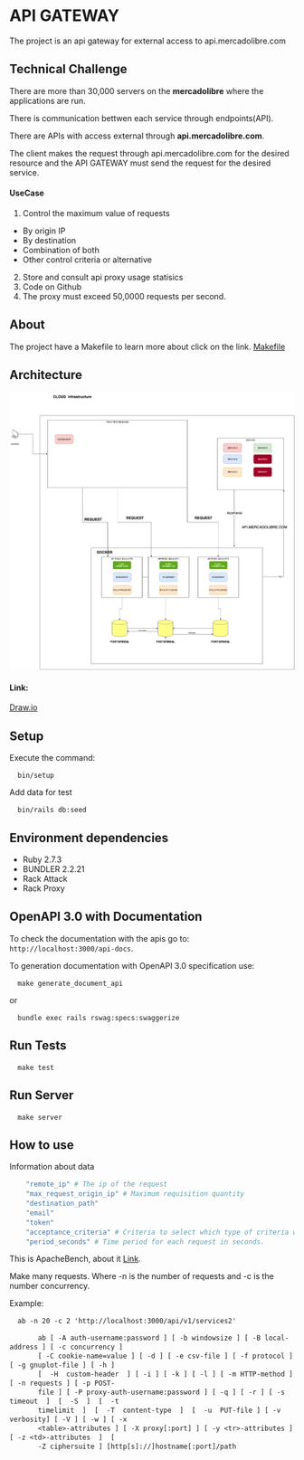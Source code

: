 # API GATEWAY

The project is an api gateway for external access to api.mercadolibre.com


## Technical Challenge

There are more than 30,000 servers on the **mercadolibre** where the applications are run.

There is communication bettwen each service through endpoints(API).

There are APIs with access external through **api.mercadolibre.com**.

The client makes the request through api.mercadolibre.com for the desired resource and the API GATEWAY must send the request for the desired service.


#### UseCase

1. Control the maximum value of requests
 - By origin IP
 - By destination
 - Combination of both
 - Other control criteria or alternative
2. Store and consult api proxy usage statisics
3. Code on Github
4. The proxy must exceed 50,0000 requests per second.

## About

The project have a Makefile to learn more about click on the link. [Makefile](https://www.embarcados.com.br/introducao-ao-makefile/)

## Architecture

![Screenshot](architecture.png)

#### Link:

[Draw.io](https://drive.google.com/file/d/1jd8_V3JplLRqmKcjgvszPqJV6E7GL09o/view?usp=sharing)

## Setup

Execute the command:

```shell
  bin/setup
```

Add data for test

```
  bin/rails db:seed
```

## Environment dependencies

  * Ruby 2.7.3
  * BUNDLER 2.2.21
  * Rack Attack
  * Rack Proxy
## OpenAPI 3.0 with Documentation

To check the documentation with the apis go to: `http://localhost:3000/api-docs`.

To generation documentation with OpenAPI 3.0 specification use:

```
  make generate_document_api
```

or

```
  bundle exec rails rswag:specs:swaggerize
```

## Run Tests

```
  make test
```
## Run Server

```
  make server
```

## How to use

Information about data

```ruby
    "remote_ip" # The ip of the request
    "max_request_origin_ip" # Maximum requisition quantity
    "destination_path"
    "email"
    "token"
    "acceptance_criteria" # Criteria to select which type of criteria will be checked example: "remote_ip,email" or "email"
    "period_seconds" # Time period for each request in seconds.
```

This is ApacheBench, about it [Link](http://manpages.ubuntu.com/manpages/bionic/man1/ab.1.html).

Make many requests. Where -n is the number of requests and -c is the number concurrency.

Example:

```shell
  ab -n 20 -c 2 'http://localhost:3000/api/v1/services2'
```

```
       ab [ -A auth-username:password ] [ -b windowsize ] [ -B local-address ] [ -c concurrency ]
       [ -C cookie-name=value ] [ -d ] [ -e csv-file ] [ -f protocol ] [ -g gnuplot-file ] [ -h ]
       [  -H  custom-header  ] [ -i ] [ -k ] [ -l ] [ -m HTTP-method ] [ -n requests ] [ -p POST-
       file ] [ -P proxy-auth-username:password ] [ -q ] [ -r ] [ -s  timeout  ]  [  -S  ]  [  -t
       timelimit  ]  [  -T  content-type  ]  [  -u  PUT-file ] [ -v verbosity] [ -V ] [ -w ] [ -x
       <table>-attributes ] [ -X proxy[:port] ] [ -y <tr>-attributes ] [ -z <td>-attributes  ]  [
       -Z ciphersuite ] [http[s]://]hostname[:port]/path

```